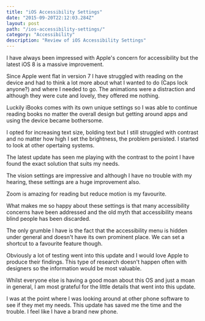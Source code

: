 ```yaml
---
title: "iOS Accessibility Settings"
date: "2015-09-20T22:12:03.284Z"
layout: post
path: "/ios-accessibility-settings/"
category: "Accessibility"
description: "Review of iOS Accessibility Settings"
---
```


I have always been impressed with Apple's concern for accessibility but the latest iOS 8 is a massive improvement.

Since Apple went flat in version 7 I have struggled with reading on the device and had to think a lot more about what I wanted to do (Caps lock anyone?) and where I needed to go. The animations were a distraction and although they were cute and lovely, they offered me nothing.

Luckily iBooks comes with its own unique settings so I was able to continue reading books no matter the overall design but getting around apps and using the device became bothersome.

I opted for increasing text size, bolding text but I still struggled with contrast and no matter how high I set the brightness, the problem persisted. I started to look at other opertaing systems.

The latest update has seen me playing with the contrast to the point I have found the exact solution that suits my needs. 

The vision settings are impressive and although I have no trouble with my hearing, these settings are a huge improvement also.

Zoom is amazing for reading but reduce motion is my favourite. 

What makes me so happy about these settings is that many accessibility concerns have been addressed and the old myth that accessibility means blind people has been discarded.

The only grumble I have is the fact that the accessibility menu is hidden under general and doesn't have its own prominent place. We can set a shortcut to a favourite feature though.

Obviously a lot of testing went into this update and I would love Apple to produce their findings. This type of research doesn't happen often with designers so the information would be most valuable.

Whilst everyone else is having a good moan about this OS and just a moan in general, I am most grateful for the little details that went into this update.

I was at the point where I was looking around at other phone software to see if they met my needs. This update has saved me the time and the trouble. I feel like I have a brand new phone.

